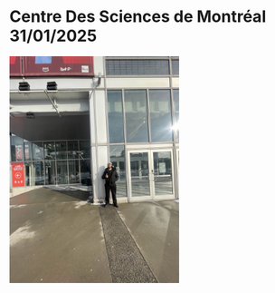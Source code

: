 # Centre Des Sciences de Montréal 31/01/2025

<img src="Photo/centre_image.jpg" alt="Texte alternatif" width="300">




